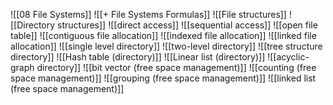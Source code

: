 ![[08 File Systems]]
![[+ File Systems Formulas]]
![[File structures]]
![[Directory structures]]
![[direct access]]
![[sequential access]]
![[open file table]]
![[contiguous file allocation]]
![[indexed file allocation]]
![[linked file allocation]]
![[single level directory]]
![[two-level directory]]
![[tree structure directory]]
![[Hash table (directory)]]
![[Linear list (directory)]]
![[acyclic-graph directory]]
![[bit vector (free space management)]]
![[counting (free space management)]]
![[grouping (free space management)]]
![[linked list (free space management)]]
